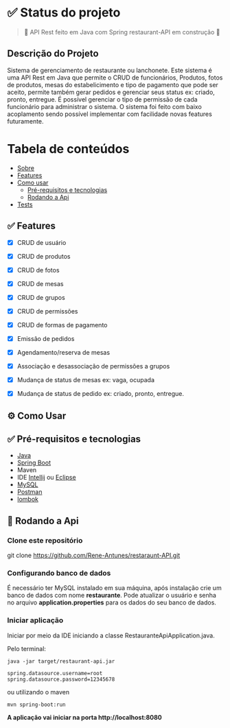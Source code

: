 <h1>✅ Status do projeto</h1>

> :construction: API Rest feito em Java com Spring restaurant-API em construção :construction:

<h2 id="sobre" >Descrição do Projeto </h2>
Sistema de gerenciamento de restaurante ou lanchonete. Este sistema é uma API Rest em Java que permite o CRUD de funcionários, Produtos, fotos de produtos, mesas do estabelicimento e tipo de pagamento que pode ser aceito, permite também gerar pedidos e gerenciar seus status ex: criado, pronto, entregue. É possível gerenciar o tipo de permissão de cada funcionário para administrar o sistema. O sistema foi feito com baixo acoplamento sendo possível implementar com facilidade novas features futuramente.


Tabela de conteúdos
=================

   * [Sobre](#sobre)
   * [Features](#features)
   * [Como usar](#comoUsar)
      * [Pré-requisitos e tecnologias](#requisitos)
      * [Rodando a Api](#rodandoApi)
   * [Tests](#testes)
  
<h2 id="features">✅ Features</h2>

- [x] CRUD de usuário
- [x] CRUD  de produtos
- [x] CRUD  de fotos
- [x] CRUD  de mesas
- [x] CRUD  de grupos
- [x] CRUD  de permissões
- [x] CRUD  de formas de pagamento
- [x] Emissão de pedidos
- [x] Agendamento/reserva de mesas
- [x] Associação  e desassociação de permissões a grupos
- [x] Mudança de status de mesas ex: vaga, ocupada
- [x] Mudança de  status de pedido ex: criado, pronto, entregue.



<h2 id="comoUsar">⚙️ Como Usar</h2>

<h2 id="requisitos">✅ Pré-requisitos e tecnologias </h2>

- [Java](https://www.java.com/pt-BR/download/manual.jsp)
- [Spring Boot](https://spring.io/projects/spring-boot)
- Maven
- IDE [Intellij](https://www.jetbrains.com/idea/download/?section=windows) ou [Eclipse](https://www.eclipse.org/downloads/)
- [MySQL](https://www.mysql.com/downloads/)
- [Postman](https://www.postman.com)
- [lombok](https://projectlombok.org/download)



<h2 id="rodandoApi">🎲 Rodando a Api</h2>

<h3> Clone este repositório</h3>

git clone <https://github.com/Rene-Antunes/restaraunt-API.git>

<h3>Configurando banco de dados</h3>
É necessário ter MySQL instalado em sua máquina, após instalação crie um banco de dados com nome <strong>restaurante</strong>. Pode atualizar o usuário e senha no arquivo <strong>application.properties</strong> para os dados do seu banco de dados.

<h3>Iniciar aplicação</h3>
Iniciar por meio da IDE iniciando a classe RestauranteApiApplication.java.

Pelo terminal:
```
java -jar target/restaurant-api.jar
```
```
spring.datasource.username=root
spring.datasource.password=12345678
```
ou utilizando o maven

```
mvn spring-boot:run
```
**A aplicação vai iniciar na porta http://localhost:8080**
